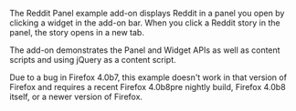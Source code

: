 <!-- This Source Code Form is subject to the terms of the Mozilla Public
   - License, v. 2.0. If a copy of the MPL was not distributed with this
   - file, You can obtain one at http://mozilla.org/MPL/2.0/. -->

The Reddit Panel example add-on displays Reddit in a panel you open
by clicking a widget in the add-on bar.  When you click a Reddit story
in the panel, the story opens in a new tab.

The add-on demonstrates the Panel and Widget APIs as well as content scripts
and using jQuery as a content script.

Due to a bug in Firefox 4.0b7, this example doesn't work in that version
of Firefox and requires a recent Firefox 4.0b8pre nightly build, Firefox 4.0b8
itself, or a newer version of Firefox.
